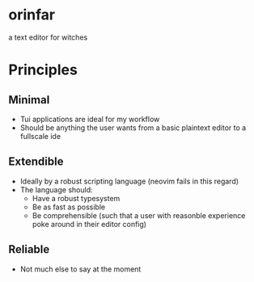 # orinfar

a text editor for witches

# Principles

## Minimal

- Tui applications are ideal for my workflow
- Should be anything the user wants from a basic plaintext editor to a fullscale ide

## Extendible

- Ideally by a robust scripting language (neovim fails in this regard)
- The language should:
  - Have a robust typesystem
  - Be as fast as possible
  - Be comprehensible (such that a user with reasonble experience poke around in their editor config)

## Reliable

- Not much else to say at the moment
